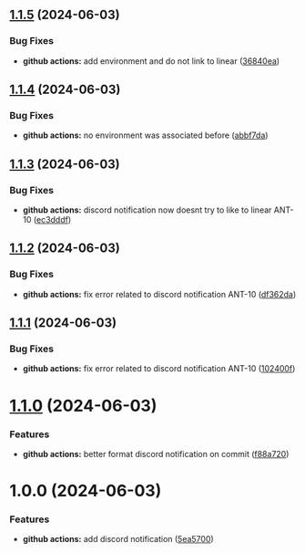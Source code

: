 ## [1.1.5](https://github.com/antoniobfm/increment-git-tag/compare/v1.1.4...v1.1.5) (2024-06-03)


### Bug Fixes

* **github actions:** add environment and do not link to linear ([36840ea](https://github.com/antoniobfm/increment-git-tag/commit/36840eaa1af4639824eca88a07d32351fd7ae0db))

## [1.1.4](https://github.com/antoniobfm/increment-git-tag/compare/v1.1.3...v1.1.4) (2024-06-03)


### Bug Fixes

* **github actions:** no environment was associated before ([abbf7da](https://github.com/antoniobfm/increment-git-tag/commit/abbf7da845fdfbfa78542650998989ad3e6203cb))

## [1.1.3](https://github.com/antoniobfm/increment-git-tag/compare/v1.1.2...v1.1.3) (2024-06-03)


### Bug Fixes

* **github actions:** discord notification now doesnt try to like to linear ANT-10 ([ec3dddf](https://github.com/antoniobfm/increment-git-tag/commit/ec3dddfbf8f1a394723b30fe48565b13b971cd7f))

## [1.1.2](https://github.com/antoniobfm/increment-git-tag/compare/v1.1.1...v1.1.2) (2024-06-03)


### Bug Fixes

* **github actions:** fix error related to discord notification ANT-10 ([df362da](https://github.com/antoniobfm/increment-git-tag/commit/df362dadd4f959a766d1fb797b7a8bece5cad8f0))

## [1.1.1](https://github.com/antoniobfm/increment-git-tag/compare/v1.1.0...v1.1.1) (2024-06-03)


### Bug Fixes

* **github actions:** fix error related to discord notification ANT-10 ([102400f](https://github.com/antoniobfm/increment-git-tag/commit/102400fa05223b979c9a4082712a01d1d9c364ae))

# [1.1.0](https://github.com/antoniobfm/increment-git-tag/compare/v1.0.0...v1.1.0) (2024-06-03)


### Features

* **github actions:** better format discord notification on commit ([f88a720](https://github.com/antoniobfm/increment-git-tag/commit/f88a7203e5da6f85cb6888b00fe9ea6ffcf3524a))

# 1.0.0 (2024-06-03)


### Features

* **github actions:** add discord notification ([5ea5700](https://github.com/antoniobfm/increment-git-tag/commit/5ea570003e69e09312a39947220c26b65054dd20))
